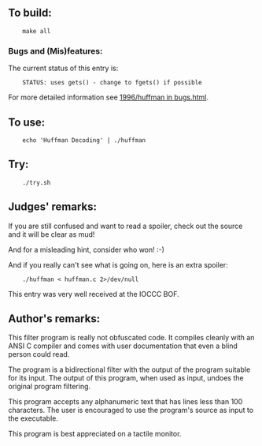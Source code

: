 ## To build:

``` <!---sh-->
    make all
```


### Bugs and (Mis)features:

The current status of this entry is:

```
    STATUS: uses gets() - change to fgets() if possible
```

For more detailed information see [1996/huffman in bugs.html](../../bugs.html#1996_huffman).


## To use:

``` <!---sh-->
    echo 'Huffman Decoding' | ./huffman
```


## Try:

``` <!---sh-->
    ./try.sh
```


## Judges' remarks:

If you are still confused and want to read a spoiler, check out
the source and it will be clear as mud!

And for a misleading hint, consider who won!  :-)

And if you really can't see what is going on, here is an extra spoiler:

``` <!---sh-->
    ./huffman < huffman.c 2>/dev/null
```

This entry was very well received at the IOCCC BOF.


## Author's remarks:

This filter program is really not obfuscated code.  It compiles cleanly
with an ANSI C compiler and comes with user documentation that even a
blind person could read.

The program is a bidirectional filter with the output of the program
suitable for its input.  The output of this program, when used as input,
undoes the original program filtering.

This program accepts any alphanumeric text that has lines less than 100
characters.  The user is encouraged to use the program's source as input
to the executable.

This program is best appreciated on a tactile monitor.


<!--

    Copyright © 1984-2024 by Landon Curt Noll. All Rights Reserved.

    You are free to share and adapt this file under the terms of this license:

        Creative Commons Attribution-ShareAlike 4.0 International (CC BY-SA 4.0)

    For more information, see:

        https://creativecommons.org/licenses/by-sa/4.0/

-->
